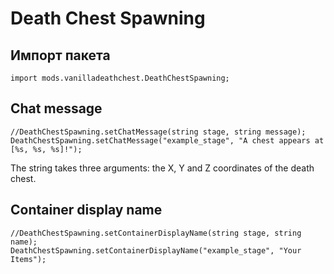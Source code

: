 # Death Chest Spawning

## Импорт пакета

`import mods.vanilladeathchest.DeathChestSpawning;`

## Chat message

```zenscript
//DeathChestSpawning.setChatMessage(string stage, string message);
DeathChestSpawning.setChatMessage("example_stage", "A chest appears at [%s, %s, %s]!");
```

The string takes three arguments: the X, Y and Z coordinates of the death chest.

## Container display name

```zenscript
//DeathChestSpawning.setContainerDisplayName(string stage, string name);
DeathChestSpawning.setContainerDisplayName("example_stage", "Your Items");
```